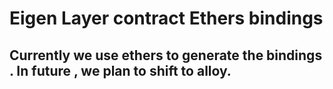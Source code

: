 # Eigen Layer contract Ethers bindings

## Currently we use ethers to generate the bindings . In future , we plan to shift to alloy.